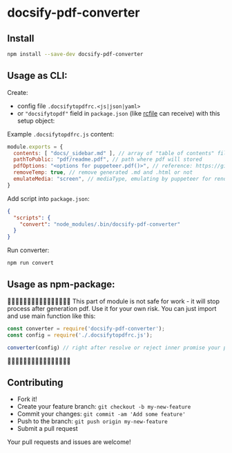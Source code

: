 # docsify-pdf-converter

## Install

```sh
npm install --save-dev docsify-pdf-converter
```

## Usage as CLI:

Create:

* config file `.docsifytopdfrc.<js|json|yaml>`
* or `"docsifytopdf"` field in `package.json` (like [rcfile][rcfile] can receive) with this setup object:

Example `.docsifytopdfrc.js` content:

```js
module.exports = {
  contents: [ "docs/_sidebar.md" ], // array of "table of contents" files path
  pathToPublic: "pdf/readme.pdf", // path where pdf will stored
  pdfOptions: "<options for puppeteer.pdf()>", // reference: https://github.com/GoogleChrome/puppeteer/blob/master/docs/api.md#pagepdfoptions
  removeTemp: true, // remove generated .md and .html or not
  emulateMedia: "screen", // mediaType, emulating by puppeteer for rendering pdf, 'print' by default (reference: https://github.com/GoogleChrome/puppeteer/blob/master/docs/api.md#pageemulatemediamediatype)
}
```

Add script into `package.json`:

```json
{
  "scripts": {
    "convert": "node_modules/.bin/docsify-pdf-converter"
  }
}
```

Run converter:

```sh
npm run convert
```

## Usage as npm-package:
🚧🚧🚧🚧🚧🚧🚧🚧🚧🚧🚧🚧🚧🚧🚧🚧
This part of module is not safe for work - it will stop process after generation pdf. Use it for your own risk.
You can just import and use main function like this:

```js
const converter = require('docsify-pdf-converter');
const config = require('./.docsifytopdfrc.js');

converter(config) // right after resolve or reject inner promise your process will be terminated :C
```
🚧🚧🚧🚧🚧🚧🚧🚧🚧🚧🚧🚧🚧🚧🚧🚧

## Contributing

- Fork it!
- Create your feature branch: `git checkout -b my-new-feature`
- Commit your changes: `git commit -am 'Add some feature'`
- Push to the branch: `git push origin my-new-feature`
- Submit a pull request

Your pull requests and issues are welcome!

[rcfile]: https://www.npmjs.com/package/rcfile
